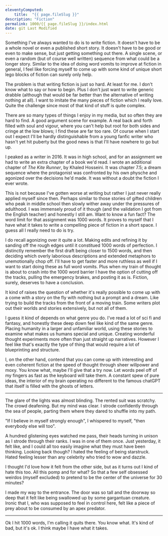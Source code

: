 ```yaml
---
eleventyComputed:
    title:  "{{ page.fileSlug }}"
description: "Fiction"
permalink: 1000/{{ page.fileSlug }}/index.html
date: git Last Modified
---
```


Something I've always wanted to do is to write fiction. It doesn't have to be a whole novel or even a published short story. It doesn't have to be good or even to make sense, but just getting something out there. A single scene, or even a random (but of course well written) sequence from what could be a longer story. Similar to the idea of doing word vomits to improve at fiction in general, I feel like forcing myself to come up with some kind of unique short lego blocks of fiction can surely only help.

The problem is that writing fiction is just so hard. At least for me. I don't know what to say or how to begin. Plus I don't just want to write generic drabble (although that would be far better than the alternative of writing nothing at all). I want to imitate the many pieces of fiction which I really love. Quite the challenge since most of that kind of stuff is quite complex.

There are so many types of things I enjoy in my media, but so often they are hard to find. A good argument scene for example. A real back and forth filled with soul and vigour, where you can't help but root for both sides and cringe at the low blows; I find these are far too rare. Of course when I start out I expect I'll be hardly distinguishable from a young fanfic writer who hasn't yet hit puberty but the good news is that I'll have nowhere to go but up.

I peaked as a writer in 2016. It was in high school, and for an assignment we had to write an extra chapter of a book we'd read. I wrote an additional chapter of _The Kite Runner_, by Khaled Hosseini. It was chapter 7.5; a dream sequence where the protagonist was confronted by his own physche and agonized over the decisions he'd made. It was without a doubt the fiction I ever wrote.

This is not because I've gotten worse at writing but rather I just never really applied myself since then. Perhaps similar to those stories of gifted children who peak in middle school then slowly wither away under the pressures of adulthood. I was immensely proud of it though (and the validation I got from the English teacher) and honestly I still am. Want to know a fun fact? The word limit for that assignment was 1000 words. It proves to myself that I have what it takes to write a compelling piece of fiction in a short space. I guess all I really need to do is try.

I do recall agonizing over it quite a lot. Making edits and refining it by sanding off the rough edges until it constitued 1000 words of perfection. I distinctly remember the first draft being closer to 1500 words, and then deciding which overly laborious descriptions and extended metaphors to unemotionally chop off. I'll have to get faster and more ruthless as well if I want to start doing these as full word vomits. Plus when my train of thought is about to crash into the 1000 word barrier I have the option of cutting off the tracks, pulling the emergency brakes, and posting it as is. Fiction, surely, deserves to have a conclusion.

It kind of raises the question of whether it's really possible to come up with a come with a story on the fly with nothing but a prompt and a dream. Like trying to build the tracks from the front of a moving train. Some writers plot out their worlds and stories extensively, but not all of them.

I guess it kind of depends on what genre you do. I've read a lot of sci fi and fantasy, and honestly these deep down feel like kind of the same genre. Placing humanity in a larger and unfamiliar world, using these stories to examine what makes us humans special and unique. Creating wonderful thought experiments more often than just straight up narratives. However I feel like that's exactly the type of thing that would require a lot of blueprinting and structure.

I, on the other hand, contend that you can come up with interesting and even coherent fiction at the speed of thought through sheer willpower and moxy. You know what, maybe I'll give that a try now. Let words peel off of my fingers as fast as the keyboard will take them. A constant spew of pure ideas, the interior of my brain operating no different to the famous chatGPT that itself is filled with the ghosts of letters.

---

The glare of the lights was almost blinding. The rented suit was scratchy. The crowd deafening. But my mind was clear. I strode confidently through the sea of people, parting them where they dared to shuffle into my path. 

"If I believe in myself strongly enough", I whispered to myself, "then everybody else will too".

A hundred glistening eyes watched me pass, their heads turning in unison as I strode through their ranks. I was in one of them once. Just yesterday, it felt like, and I could all too easily imagine what they must have been thinking. Looking back though? I hated the feeling of being starstruck. Hated feeling lesser than any celebrity who tried to wow and dazzle. 

I thought I'd love how it felt from the other side, but as it turns out I kind of hate this too. All this pomp and for what? So that a few self obsessed weirdos (myself excluded) to pretend to be the center of the universe for 30 minutes?

I made my way to the entrance. The door was so tall and the doorway so deep that it felt like being swallowed up by some gargantuan creature. Ironic that I, who was supposed to feel in control here, felt like a piece of prey about to be consumed by an apex predator.

---

Ok I hit 1000 words, I'm calling it quits there. You know what. It's kind of bad, but it's ok. I think maybe I have what it takes.